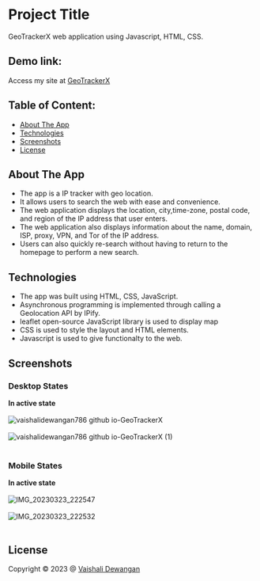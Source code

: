 # Project Title
GeoTrackerX web application using Javascript, HTML, CSS.

## Demo link:
Access my site at [GeoTrackerX](https://vaishalidewangan786.github.io/GeoTrackerX/)

## Table of Content:

- [About The App](#about-the-app)
- [Technologies](#technologies)
- [Screenshots](#screenshots)
- [License](#license)

## About The App

 - The app is a IP tracker with geo location.
 - It allows users to search the web with ease and convenience. 
 - The web application displays the location, city,time-zone, postal code, and region of the IP address that user enters.
 - The web application also displays information about the name, domain, ISP, proxy, VPN, and Tor of the IP address.
 - Users can also quickly re-search without having to return to the homepage to perform a new search.
 
## Technologies

 - The app was built using HTML, CSS, JavaScript.
 - Asynchronous programming is implemented through calling a Geolocation API by IPify. 
 - leaflet open-source JavaScript library is used to display map
 - CSS is used to style the layout and HTML elements. 
 - Javascript is used to give functionalty to the web.
 

## Screenshots
### Desktop States<br/>
 <b>In active state</b><br/><br/>
 ![vaishalidewangan786 github io-GeoTrackerX](https://user-images.githubusercontent.com/95758463/227281004-9c60fbce-91f7-4483-a831-152a6c305fa1.jpeg)<br/><br/>
![vaishalidewangan786 github io-GeoTrackerX (1)](https://user-images.githubusercontent.com/95758463/227281575-4b445d87-48fb-462a-a003-1fef74673a6e.jpeg)<br/><br/>


### Mobile States<br/>
 <b>In active state</b><br/><br/>
 ![IMG_20230323_222547](https://user-images.githubusercontent.com/95758463/227281736-526337a6-be74-45bb-b1ef-66dd6b482ce1.jpg)<br/><br/>
![IMG_20230323_222532](https://user-images.githubusercontent.com/95758463/227281778-fe200d60-cf42-4553-a7b7-a78343127e41.jpg)<br/><br/>

 
## License
Copyright © 2023 @ [Vaishali Dewangan](https://github.com/vaishalidewangan786/)

